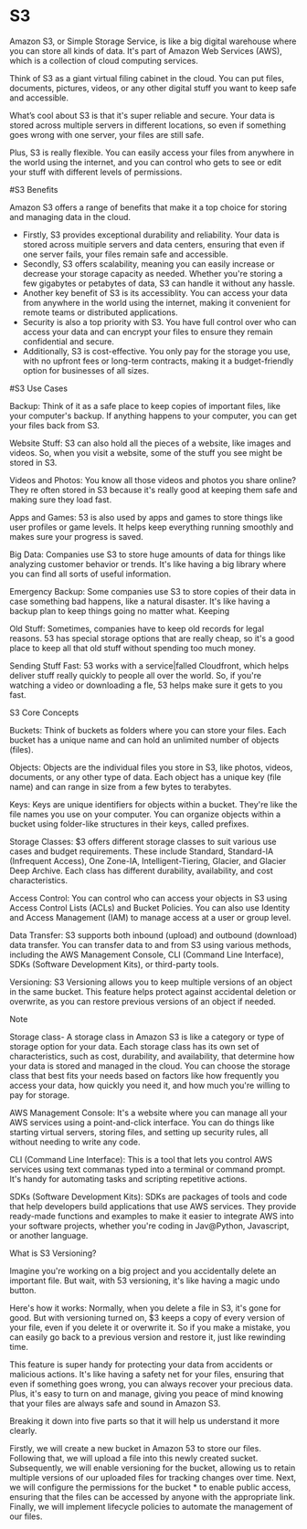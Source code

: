 # S3

Amazon S3, or Simple Storage Service, is like a big digital warehouse where you can store all kinds of data. It's part of Amazon Web Services (AWS), which is a collection of cloud computing services.

Think of S3 as a giant virtual filing cabinet in the cloud. You can put files, documents, pictures, videos, or any other digital stuff you want to keep safe and accessible.

What’s cool about S3 is that it's super reliable and secure. Your data is stored across multiple servers in different locations, so even if something goes wrong with one server, your files are still safe.

Plus, S3 is really flexible. You can easily access your files from anywhere in the world using the internet, and you can control who gets to see or edit your stuff with different levels of permissions.

#S3 Benefits

Amazon S3 offers a range of benefits that make it a top choice for storing and managing data in the cloud.
* Firstly, S3 provides exceptional durability and reliability. Your data is stored across muitiple servers and data centers, ensuring that even if one server fails, your files remain safe and accessible.
* Secondly, S3 offers scalability, meaning you can easily increase or decrease your storage capacity as needed. Whether you're storing a few gigabytes or petabytes of data, S3 can handle it without any hassle.
* Another key benefit of S3 is its accessiblity. You can access your data from anywhere in the world using the internet, making it convenient for remote teams or distributed applications. 
* Security is also a top priority with S3. You have full control over who can access your data and can encrypt your files to ensure they remain confidential and secure.
* Additionally, S3 is cost-effective. You only pay for the storage you use, with no upfront fees or long-term contracts, making it a budget-friendly option for businesses of all sizes.

#S3 Use Cases

Backup: Think of it as a safe place to keep copies of important files, like your computer's backup. If anything happens to your computer, you can get your files back from S3.

Website Stuff: S3 can also hold all the pieces of a website, like images and videos.
So, when you visit a website, some of the stuff you see might be stored in S3.

Videos and Photos: You know all those videos and photos you share online? They re often stored in S3 because it's really good at keeping them safe and making sure they load fast.

Apps and Games: 53 is also used by apps and games to store things like user profiles or game levels. It helps keep everything running smoothly and makes sure your progress is saved.

Big Data: Companies use S3 to store huge amounts of data for things like analyzing customer behavior or trends. It's like having a big library where you can find all sorts of useful information.

Emergency Backup: Some companies use S3 to store copies of their data in case something bad happens, like a natural disaster. It's like having a backup plan to keep things going no matter what. Keeping 

Old Stuff: Sometimes, companies have to keep old records for legal reasons. 53 has special storage options that are really cheap, so it's a good place to keep all that old stuff without spending too much money.

Sending Stuff Fast: 53 works with a service|falled Cloudfront, which helps deliver stuff really quickly to people all over the world. So, if you're watching a video or downloading a fle, 53 helps make sure it gets to you fast.

S3 Core Concepts

Buckets: Think of buckets as folders where you can store your files. Each bucket has a unique name and can hold an unlimited number of objects (files).

Objects: Objects are the individual files you store in S3, like photos, videos, documents, or any other type of data. Each object has a unique key (file name) and can range in size from a few bytes to terabytes.

Keys: Keys are unique identifiers for objects within a bucket. They're like the file names you use on your computer. You can organize objects within a bucket using folder-like structures in their keys, called prefixes.

Storage Classes: $3 offers different storage classes to suit various use cases and budget requirements. These include Standard, Standard-IA (Infrequent Access), One Zone-IA, Intelligent-Tiering, Glacier, and Glacier Deep Archive. Each class has different durability, availability, and cost characteristics.

Access Control: You can control who can access your objects in S3 using Access Control Lists (ACLs) and Bucket Policies. You can also use Identity and Access Management (IAM) to manage access at a user or group level.

Data Transfer: S3 supports both inbound (upload) and outbound (download) data transfer. You can transfer data to and from S3 using various methods, including the AWS Management Console, CLI (Command Line Interface), SDKs (Software Development Kits), or third-party tools.

Versioning: S3 Versioning allows you to keep multiple versions of an object in the same bucket. This feature helps protect against accidental deletion or overwrite, as you can restore previous versions of an object if needed.

Note

Storage class- A storage class in Amazon S3 is like a category or type of storage option for your data. Each storage class has its own set of characteristics, such as cost, durability, and availability, that determine how your data is stored and managed in the cloud. You can choose the storage class that best fits your needs based on factors like how frequently you access your data, how quickly you need it, and how much you're willing to pay for storage.

AWS Management Console: It's a website where you can manage all your AWS services using a point-and-click interface. You can do things like starting virtual servers, storing files, and setting up security rules, all without needing to write any code.

CLI (Command Line Interface): This is a tool that lets you control AWS services using text commanas typed into a terminal or command prompt. It's handy for automating tasks and scripting repetitive actions.

SDKs (Software Development Kits): SDKs are packages of tools and code that help developers build applications that use AWS services. They provide ready-made functions and examples to make it easier to integrate AWS into your software projects, whether you're coding in Jav@Python, Javascript, or another language.

What is S3 Versioning?

Imagine you're working on a big project and you accidentally delete an important file. But wait, with 53 versioning, it's like having a magic undo button.

Here's how it works: Normally, when you delete a file in S3, it's gone for good. But with versioning turned on, $3 keeps a copy of every version of your file, even if you delete it or overwrite it. So if you make a mistake, you can easily go back to a previous version and restore it, just like rewinding time.

This feature is super handy for protecting your data from accidents or malicious actions. It's like having a safety net for your files, ensuring that even if something goes wrong, you can always recover your precious data. Plus, it's easy to turn on and manage, giving you peace of mind knowing that your files are always safe and sound in Amazon S3.

Breaking it down into five parts so that it will help us understand it more clearly.

Firstly, we will create a new bucket in Amazon 53 to store our files. Following that, we will upload a file into this newly created sucket. Subsequently, we will enable versioning for the bucket, allowing us to retain multiple versions of our uploaded files for tracking changes over time. Next, we will configure the permissions for the bucket * to enable public access, ensuring that the files can be accessed by anyone with the appropriate link. Finally, we will implement lifecycle policies to automate the management of our files.



